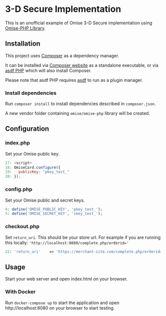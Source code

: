 # 3-D Secure Implementation

This is an unofficial example of Omise 3-D Secure implementation using [Omise-PHP Library](https://github.com/omise/omise-php).

## Installation

This project uses [Composer](https://getcomposer.org/) as a dependency manager.

It can be installed via [Composer website](https://getcomposer.org/doc/00-intro.md#installation-linux-unix-macos) as a standalone executable, or via [asdf PHP](https://github.com/asdf-community/asdf-php) which will also install Composer.

Please note that asdf PHP requires [asdf](https://asdf-vm.com/#/core-manage-asdf) to run as a plugin manager.

### Install dependencies

Run `composer install` to install dependencies described in `composer.json`.

A new vendor folder containing `omise/omise-php` library will be created.

## Configuration

### index.php

Set your Omise public key.

```javascript
17: <script>
18: OmiseCard.configure({
19:   publicKey: "pkey_test_"
20: });
```

### config.php

Set your Omise public and secret keys.

```php
4: define('OMISE_PUBLIC_KEY', 'pkey_test_');
5: define('OMISE_SECRET_KEY', 'skey_test_');
```

### checkout.php

Set `return_uri`. This should be your store url. For example if you are running this locally: `'http://localhost:8080/complete.php/orderid='`

```php
22: 'return_uri'	=> 'https://merchant-site.com/complete.php/orderid=' . $order_id,
```

## Usage

Start your web server and open index.html on your browser.

### With Docker

Run `docker-compose up` to start the application and open http://localhost:8080 on your browser to start testing.
